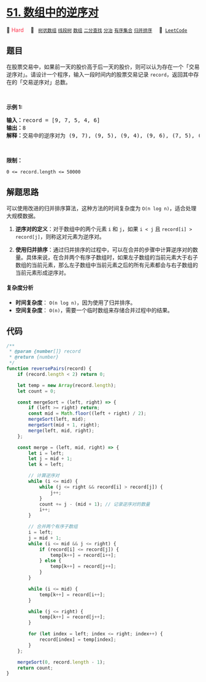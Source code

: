 # [51. 数组中的逆序对](https://leetcode.cn/problems/shu-zu-zhong-de-ni-xu-dui-lcof)

🔴 <font color=#ff334b>Hard</font>&emsp; 🔖&ensp; [`树状数组`](/tag/binary-indexed-tree.md) [`线段树`](/tag/segment-tree.md) [`数组`](/tag/array.md) [`二分查找`](/tag/binary-search.md) [`分治`](/tag/divide-and-conquer.md) [`有序集合`](/tag/ordered-set.md) [`归并排序`](/tag/merge-sort.md)&emsp; 🔗&ensp;[`LeetCode`](https://leetcode.cn/problems/shu-zu-zhong-de-ni-xu-dui-lcof)

## 题目

<p>在股票交易中，如果前一天的股价高于后一天的股价，则可以认为存在一个「交易逆序对」。请设计一个程序，输入一段时间内的股票交易记录 <code>record</code>，返回其中存在的「交易逆序对」总数。</p>

<p>&nbsp;</p>

<p><strong>示例 1:</strong></p>

<pre>
<strong>输入：</strong>record = [9, 7, 5, 4, 6]
<strong>输出：</strong>8
<strong>解释：</strong>交易中的逆序对为 (9, 7), (9, 5), (9, 4), (9, 6), (7, 5), (7, 4), (7, 6), (5, 4)。
</pre>

<p>&nbsp;</p>

<p><strong>限制：</strong></p>

<p><code>0 &lt;= record.length &lt;= 50000</code></p>


## 解题思路

可以使用改进的归并排序算法，这种方法的时间复杂度为 `O(n log n)`，适合处理大规模数据。

1. **逆序对的定义**：对于数组中的两个元素 `i` 和 `j`，如果 `i < j` 且 `record[i] > record[j]`，则称这对元素为逆序对。

2. **使用归并排序**：通过归并排序的过程中，可以在合并的步骤中计算逆序对的数量。具体来说，在合并两个有序子数组时，如果左子数组的当前元素大于右子数组的当前元素，那么左子数组中当前元素之后的所有元素都会与右子数组的当前元素形成逆序对。

#### 复杂度分析

- **时间复杂度**： `O(n log n)`，因为使用了归并排序。
- **空间复杂度**： `O(n)`，需要一个临时数组来存储合并过程中的结果。

## 代码

```javascript
/**
 * @param {number[]} record
 * @return {number}
 */
function reversePairs(record) {
	if (record.length < 2) return 0;

	let temp = new Array(record.length);
	let count = 0;

	const mergeSort = (left, right) => {
		if (left >= right) return;
		const mid = Math.floor((left + right) / 2);
		mergeSort(left, mid);
		mergeSort(mid + 1, right);
		merge(left, mid, right);
	};

	const merge = (left, mid, right) => {
		let i = left;
		let j = mid + 1;
		let k = left;

		// 计算逆序对
		while (i <= mid) {
			while (j <= right && record[i] > record[j]) {
				j++;
			}
			count += j - (mid + 1); // 记录逆序对的数量
			i++;
		}

		// 合并两个有序子数组
		i = left;
		j = mid + 1;
		while (i <= mid && j <= right) {
			if (record[i] <= record[j]) {
				temp[k++] = record[i++];
			} else {
				temp[k++] = record[j++];
			}
		}

		while (i <= mid) {
			temp[k++] = record[i++];
		}

		while (j <= right) {
			temp[k++] = record[j++];
		}

		for (let index = left; index <= right; index++) {
			record[index] = temp[index];
		}
	};

	mergeSort(0, record.length - 1);
	return count;
}
```
